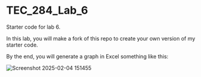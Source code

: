 # TEC_284_Lab_6
Starter code for lab 6.

In this lab, you will make a fork of this repo to create your own version of my starter code.

By the end, you will generate a graph in Excel something like this:

![Screenshot 2025-02-04 151455](https://github.com/user-attachments/assets/befe7edf-9a60-43c0-b1ab-b8646c1ac429)
